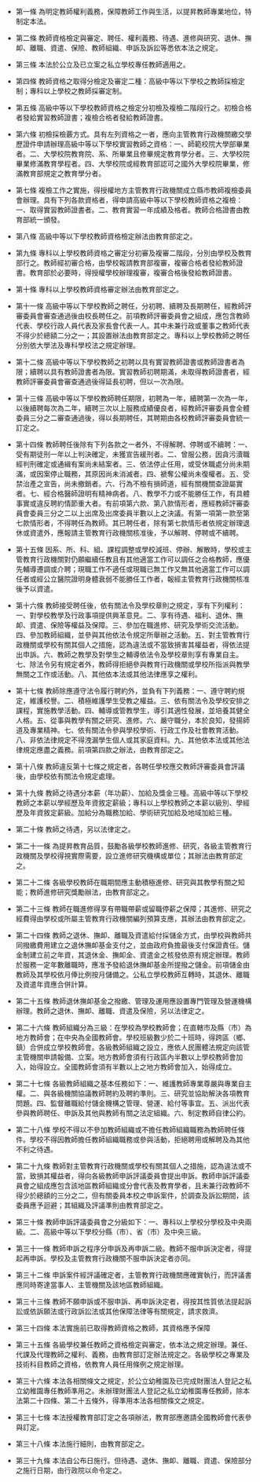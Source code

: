 * 第一條 為明定教師權利義務，保障教師工作與生活，以提昇教師專業地位，特制定本法。

* 第二條 教師資格檢定與審定、聘任、權利義務、待遇、進修與研究、退休、撫卹、離職、資遣、保險、教師組織、申訴及訴訟等悉依本法之規定。

* 第三條 本法於公立及已立案之私立學校專任教師適用之。

* 第四條 教師資格之取得分檢定及審定二種：高級中等以下學校之教師採檢定制；專科以上學校之教師採審定制。

* 第五條 高級中等以下學校教師資格之檢定分初檢及複檢二階段行之。初檢合格者發給實習教師證書；複檢合格者發給教師證書。

* 第六條 初檢採檢覈方式。具有左列資格之一者，應向主管教育行政機關繳交學歷證件申請辦理高級中等以下學校實習教師之資格：一、師範校院大學部畢業者。二、大學校院教育院、系、所畢業且修畢規定教育學分者。三、大學校院畢業修滿教育學程者。四、大學校院或經教育部認可之國外大學校院畢業，修滿教育部規定之教育學分者。

* 第七條 複檢工作之實施，得授權地方主管教育行政機關成立縣市教師複檢委員會辦理。具有下列各款資格者，得申請高級中等以下學校教師資格之複檢：一、取得實習教師證書者。二、教育實習一年成績及格者。教師合格證書由教育部統一頒發。

* 第八條 高級中等以下學校教師資格檢定辦法由教育部定之。

* 第九條 專科以上學校教師資格之審定分初審及複審二階段，分別由學校及教育部行之。教師經初審合格，由學校報請教育部複審，複審合格者發給教師證書。教育部於必要時，得授權學校辦理複審，複審合格後發給教師證書。

* 第十條 專科以上學校教師資格審定辦法由教育部定之。

* 第十一條 高級中等以下學校教師之聘任，分初聘、續聘及長期聘任，經教師評審委員會審查通過後由校長聘任之。前項教師評審委員會之組成，應包含教師代表、學校行政人員代表及家長會代表一人。其中未兼行政或董事之教師代表不得少於總額二分之一；其設置辦法由教育部定之。專科以上學校教師之聘任分別依大學法及專科學校法之規定辦理。

* 第十二條 高級中等以下學校教師之初聘以具有實習教師證書或教師證書者為限；續聘以具有教師證書者為限。實習教師初聘期滿，未取得教師證書者，經教師評審委員會審查通過後得延長初聘，但以一次為限。

* 第十三條 高級中等以下學校教師聘任期限，初聘為一年，續聘第一次為一年，以後續聘每次為二年，續聘三次以上服務成績優良者，經教師評審委員會全體委員三分之二審查通過後，得以長期聘任，其聘期由各校教師評審委員會統一訂定之。

* 第十四條 教師聘任後除有下列各款之一者外，不得解聘、停聘或不續聘：一、受有期徒刑一年以上判決確定，未獲宣告緩刑者。二、曾服公務，因貪污瀆職經判刑確定或通緝有案尚未結案者。三、依法停止任用，或受休職處分尚未期滿，或因案停止職務，其原因尚未消滅者。四、褫奪公權尚未復權者。五、受禁治產之宣告，尚未撤銷者。六、行為不檢有損師道，經有關機關查證屬實者。七、經合格醫師證明有精神病者。八、教學不力或不能勝任工作，有具體事實或違反聘約情節重大者。有前項第六款、第八款情形者，應經教師評審委員會委員三分之二以上出席及出席委員半數以上之決議。有第一項第一款至第七款情形者，不得聘任為教師。其已聘任者，除有第七款情形者依規定辦理退休或資遣外，應報請主管教育行政機關核准後，予以解聘、停聘或不續聘。

* 第十五條 因系、所、科、組、課程調整或學校減班、停辦、解散時，學校或主管教育行政機關對仍願繼續任教且有其他適當工作可以調任之合格教師，應優先輔導遷調或介聘；現職工作不適任或現職已無工作又無其他適當工作可以調任者或經公立醫院證明身體衰弱不能勝任工作者，報經主管教育行政機關核准後予以資遣。

* 第十六條 教師接受聘任後，依有關法令及學校章則之規定，享有下列權利：一、對學校教學及行政事項提供興革意見。二、享有待遇、福利、退休、撫卹、資遣、保險等權益及保障。三、參加在職進修、研究及學術交流活動。四、參加教師組織，並參與其他依法令規定所舉辦之活動。五、對主管教育行政機關或學校有關其個人之措施，認為違法或不當致損害其權益者，得依法提出申訴。六、教師之教學及對學生之輔導依法令及學校章則享有專業自主。七、除法令另有規定者外，教師得拒絕參與教育行政機關或學校所指派與教學無關之工作或活動。八、其他依本法或其他法律應享之權利。

* 第十七條 教師除應遵守法令履行聘約外，並負有下列義務：一、遵守聘約規定，維護校譽。二、積極維護學生受教之權益。三、依有關法令及學校安排之課程，實施教學活動。四、輔導或管教學生，導引其適性發展，並培養其健全人格。五、從事與教學有關之研究、進修。六、嚴守職分，本於良知，發揚師道及專業精神。七、依有關法令參與學校學術、行政工作及社會教育活動。八、非依法律規定不得洩漏學生個人或其家庭資料。九、其他依本法或其他法律規定應盡之義務。前項第四款之辦法，由教育部定之。

* 第十八條 教師違反第十七條之規定者，各聘任學校應交教師評審委員會評議後，由學校依有關法令規定處理。

* 第十九條 教師之待遇分本薪（年功薪）、加給及獎金三種。高級中等以下學校教師之本薪以學經歷及年資敘定薪級；專科以上學校教師之本薪以級別、學經歷及年資敘定薪級。加給分為職務加給、學術研究加給及地域加給三種。

* 第二十條 教師之待遇，另以法律定之。

* 第二十一條 為提昇教育品質，鼓勵各級學校教師進修、研究，各級主管教育行政機關及學校得視實際需要，設立進修研究機構或單位；其辦法由教育部定之。

* 第二十二條 各級學校教師在職期間應主動積極進修、研究與其教學有關之知能；教師進修研究獎勵辦法，由教育部定之。

* 第二十三條 教師在職進修得享有帶職帶薪或留職停薪之保障；其進修、研究之經費得由學校或所屬主管教育行政機關編列預算支應，其辦法由教育部定之。

* 第二十四條 教師之退休、撫卹、離職及資遣給付採儲金方式，由學校與教師共同撥繳費用建立之退休撫卹基金支付之，並由政府負擔最後支付保證責任。儲金制建立前之年資，其退休金、撫卹金、資遣金之核發依原有規定辦理。教師於服務一定年數離職時，應准予發給退休撫卹基金所提撥之儲金。前項儲金由教師及其學校依月俸比例按月儲備之。公私立學校教師互轉時，其退休、離職及資遣年資應合併計算。

* 第二十五條 教師退休撫卹基金之撥繳、管理及運用應設置專門管理及營運機構辦理。教師之退休、撫卹、離職、資遣及保險，另以法律定之。

* 第二十六條 教師組織分為三級：在學校為學校教師會；在直轄市及縣（市）為地方教師會；在中央為全國教師會。學校班級數少於二十班時，得跨區（鄉、鎮）合併成立學校教師會。各級教師組織之設立，應依人民團體法規定向該管主管機關申請報備、立案。地方教師會須有行政區內半數以上學校教師會加入，始得設立。全國教師會須有半數以上之地方教師會加入，始得成立。

* 第二十七條 各級教師組織之基本任務如下：一、維護教師專業尊嚴與專業自主權。二、與各級機關協議教師聘約及聘約準則。三、研究並協助解決各項教育問題。四、監督離職給付儲金機構之管理、營運、給付等事宜。五、派出代表參與教師聘任、申訴及其他與教師有關之法定組織。六、制定教師自律公約。

* 第二十八條 學校不得以不參加教師組織或不擔任教師組織職務為教師聘任條件。學校不得因教師擔任教師組織職務或參與活動，拒絕聘用或解聘及為其他不利之待遇。

* 第二十九條 教師對主管教育行政機關或學校有關其個人之措施，認為違法或不當，致損其權益者，得向各級教師申訴評議委員會提出申訴。教師申訴評議委員會之組成應包含該地區教師組織或分會代表及教育學者，且未兼行政教師不得少於總額的三分之二，但有關委員本校之申訴案件，於調查及訴訟期間，該委員應予迴避；其組織及評議準則由教育部定之。

* 第三十條 教師申訴評議委員會之分級如下：一、專科以上學校分學校及中央兩級。二、高級中等以下學校分縣（市）、省（市）及中央三級。

* 第三十一條 教師申訴之程序分申訴及再申訴二級。教師不服申訴決定者，得提起再申訴。學校及主管教育行政機關不服申訴決定者亦同。

* 第三十二條 申訴案件經評議確定者，主管教育行政機關應確實執行，而評議書應同時寄達當事人、主管機關及該地區教師組織。

* 第三十三條 教師不願申訴或不服申訴、再申訴決定者，得按其性質依法提起訴訟或依訴願法或行政訴訟法或其他保障法律等有關規定，請求救濟。

* 第三十四條 本法實施前已取得教師資格之教師，其資格應予保障

* 第三十五條 各級學校兼任教師之資格檢定與審定，依本法之規定辦理。兼任、代課及代理教師之權利、義務，由教育部訂定辦法規定之。各級學校之專業及技術科目教師之資格，依教育人員任用條例之規定辦理。

* 第三十六條 本法各相關條文之規定，於公立幼稚園及已完成財團法人登記之私立幼稚園專任教師準用之。未辦理財團法人登記之私立幼稚園專任教師，除本法第二十四條、第二十五條外，得準用本法各相關條文之規定。

* 第三十七條 本法授權教育部訂定之各項辦法，教育部應邀請全國教師會代表參與訂定。

* 第三十八條 本法施行細則，由教育部定之。

* 第三十九條 本法自公布日施行。但待遇、退休、撫卹、離職、資遣、保險部分之施行日期，由行政院以命令定之。

